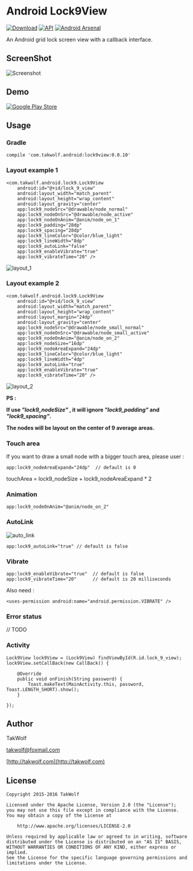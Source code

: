 # Android Lock9View #

[![Download](https://api.bintray.com/packages/takwolf/maven/Android-Lock9View/images/download.svg)](https://bintray.com/takwolf/maven/Android-Lock9View/_latestVersion) [![API](https://img.shields.io/badge/API-1%2B-brightgreen.svg?style=flat)](https://android-arsenal.com/api?level=1) [![Android Arsenal](https://img.shields.io/badge/Android%20Arsenal-Android--Lock9View-brightgreen.svg?style=flat)](http://android-arsenal.com/details/1/1704)

An Android grid lock screen view with a callback interface.

## ScreenShot ##

![Screenshot](art/screenshot.png)

## Demo ##

[![Google Play Store](art/git_it_on_google_play.png)](https://play.google.com/store/apps/details?id=com.takwolf.android.lock9)

## Usage ##

### Gradle ###

    compile 'com.takwolf.android:lock9view:0.0.10'

### Layout example 1 ###

    <com.takwolf.android.lock9.Lock9View
        android:id="@+id/lock_9_view"
        android:layout_width="match_parent"
        android:layout_height="wrap_content"
        android:layout_gravity="center"
        app:lock9_nodeSrc="@drawable/node_normal"
        app:lock9_nodeOnSrc="@drawable/node_active"
        app:lock9_nodeOnAnim="@anim/node_on_1"
        app:lock9_padding="28dp"
        app:lock9_spacing="28dp"
        app:lock9_lineColor="@color/blue_light"
        app:lock9_lineWidth="8dp"
        app:lock9_autoLink="false"
        app:lock9_enableVibrate="true"
        app:lock9_vibrateTime="20" />

![layout_1](art/layout_1.png)

### Layout example 2 ###

    <com.takwolf.android.lock9.Lock9View
        android:id="@+id/lock_9_view"
        android:layout_width="match_parent"
        android:layout_height="wrap_content"
        android:layout_margin="24dp"
        android:layout_gravity="center"
        app:lock9_nodeSrc="@drawable/node_small_normal"
        app:lock9_nodeOnSrc="@drawable/node_small_active"
        app:lock9_nodeOnAnim="@anim/node_on_2"
        app:lock9_nodeSize="16dp"
        app:lock9_nodeAreaExpand="24dp"
        app:lock9_lineColor="@color/blue_light"
        app:lock9_lineWidth="4dp"
        app:lock9_autoLink="true"
        app:lock9_enableVibrate="true"
        app:lock9_vibrateTime="20" />

![layout_2](art/layout_2.png)

**PS :**

**If use *"lock9_nodeSize"* , it will ignore *"lock9_padding"* and *"lock9_spacing"*.**

**The nodes will be layout on the center of 9 average areas.**

### Touch area ###

If you want to draw a small node with a bigger touch area, please user :

    app:lock9_nodeAreaExpand="24dp"  // default is 0

touchArea = lock9_nodeSize + lock9_nodeAreaExpand * 2

### Animation ###

    app:lock9_nodeOnAnim="@anim/node_on_2"

### AutoLink ###

![auto_link](art/auto_link.png)

    app:lock9_autoLink="true" // default is false

### Vibrate ###

    app:lock9_enableVibrate="true"  // default is false
    app:lock9_vibrateTime="20"      // default is 20 milliseconds
    
Also need :

    <uses-permission android:name="android.permission.VIBRATE" />

### Error status ###

// TODO

### Activity ###

    Lock9View lock9View = (Lock9View) findViewById(R.id.lock_9_view);
    lock9View.setCallBack(new CallBack() {

        @Override
        public void onFinish(String password) {
            Toast.makeText(MainActivity.this, password, Toast.LENGTH_SHORT).show();
        }

    });

## Author ##

TakWolf

[takwolf@foxmail.com](mailto:takwolf@foxmail.com)

[http://takwolf.com](http://takwolf.com)

## License ##

    Copyright 2015-2016 TakWolf
    
    Licensed under the Apache License, Version 2.0 (the "License");
    you may not use this file except in compliance with the License.
    You may obtain a copy of the License at

        http://www.apache.org/licenses/LICENSE-2.0

    Unless required by applicable law or agreed to in writing, software
    distributed under the License is distributed on an "AS IS" BASIS,
    WITHOUT WARRANTIES OR CONDITIONS OF ANY KIND, either express or implied.
    See the License for the specific language governing permissions and
    limitations under the License.